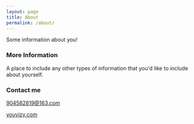 ```yaml
---
layout: page
title: About
permalink: /about/
---
```


Some information about you!

### More Information

A place to include any other types of information that you'd like to include about yourself. 

### Contact me

[904582819@163.com](mailto:904582819@163.com)

[youyizy.com](http://youyizy.com)
